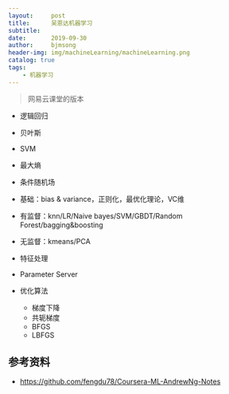 ```yaml
---
layout:     post
title:      吴恩达机器学习
subtitle:   
date:       2019-09-30
author:     bjmsong
header-img: img/machineLearning/machineLearning.png
catalog: true
tags:
    - 机器学习
---
```

>网易云课堂的版本 


- 逻辑回归
- 贝叶斯
- SVM
- 最大熵
- 条件随机场

- 基础：bias & variance，正则化，最优化理论，VC维
- 有监督：knn/LR/Naive bayes/SVM/GBDT/Random Forest/bagging&boosting
- 无监督：kmeans/PCA
- 特征处理
- Parameter Server
- 优化算法
    - 梯度下降
    - 共轭梯度
    - BFGS
    - LBFGS
    


## 参考资料
- https://github.com/fengdu78/Coursera-ML-AndrewNg-Notes




